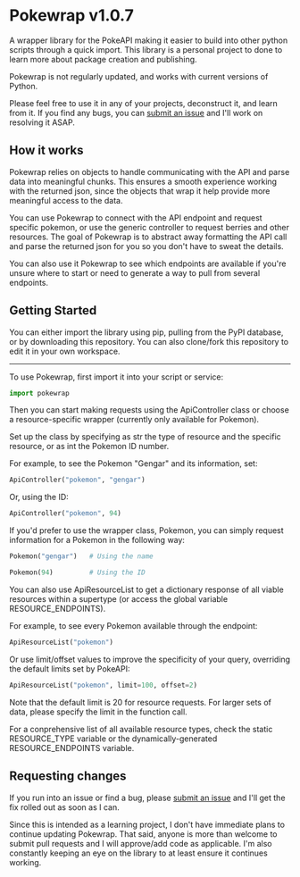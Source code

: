 # Pokewrap v1.0.7

A wrapper library for the PokeAPI making it easier to build into other python scripts through a quick import. This library is a personal project to done to learn more about package creation and publishing.

Pokewrap is not regularly updated, and works with current versions of Python.

Please feel free to use it in any of your projects, deconstruct it, and learn from it. If you find any bugs, you can [submit an issue](https://github.com/jasongarvin/pokewrap/issues) and I'll work on resolving it ASAP.

## How it works

Pokewrap relies on objects to handle communicating with the API and parse data into meaningful chunks. This ensures a smooth experience working with the returned json, since the objects that wrap it help provide more meaningful access to the data.

You can use Pokewrap to connect with the API endpoint and request specific pokemon, or use the generic controller to request berries and other resources. The goal of Pokewrap is to abstract away formatting the API call and parse the returned json for you so you don't have to sweat the details.

You can also use it Pokewrap to see which endpoints are available if you're unsure where to start or need to generate a way to pull from several endpoints.

## Getting Started

You can either import the library using pip, pulling from the PyPI database, or by downloading this repository. You can also clone/fork this repository to edit it in your own workspace.

---

To use Pokewrap, first import it into your script or service:

```python
import pokewrap
```

Then you can start making requests using the ApiController class or choose a resource-specific wrapper (currently only available for Pokemon).

Set up the class by specifying as str the type of resource and the specific resource, or as int the Pokemon ID number.

For example, to see the Pokemon "Gengar" and its information, set:

```python
ApiController("pokemon", "gengar")
```

Or, using the ID:

```python
ApiController("pokemon", 94)
```

If you'd prefer to use the wrapper class, Pokemon, you can simply request information for a Pokemon in the following way:

```python
Pokemon("gengar")   # Using the name
```

```python
Pokemon(94)         # Using the ID
```

You can also use ApiResourceList to get a dictionary response of all viable resources within a supertype (or access the global variable RESOURCE_ENDPOINTS).

For example, to see every Pokemon available through the endpoint:

```python
ApiResourceList("pokemon")
```

Or use limit/offset values to improve the specificity of your query, overriding the default limits set by PokeAPI:

```python
ApiResourceList("pokemon", limit=100, offset=2)
```

Note that the default limit is 20 for resource requests. For larger sets of data, please specify the limit in the function call.

For a conprehensive list of all available resource types, check the static RESOURCE_TYPE variable or the dynamically-generated RESOURCE_ENDPOINTS variable.

## Requesting changes

If you run into an issue or find a bug, please [submit an issue](https://github.com/jasongarvin/pokewrap/issues) and I'll get the fix rolled out as soon as I can.

Since this is intended as a learning project, I don't have immediate plans to continue updating Pokewrap. That said, anyone is more than welcome to submit pull requests and I will approve/add code as applicable. I'm also constantly keeping an eye on the library to at least ensure it continues working.

